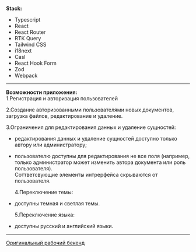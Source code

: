 **Stack:**

- Typescript
- React
- React Router
- RTK Query
- Tailwind CSS
- i18next
- Casl
- React Hook Form
- Zod
- Webpack

---

**Возможности приложения:**  
1.Регистрация и авторизация пользователей

2.Cоздание авторизованными пользователями новых документов, загрузка файлов, редактирование и удаление.

3.Ограничения для редактирования данных и удаление сущностей:

- редактирования данных и удаление сущностей доступно только автору или администратору;
- пользователю доступны для редактирования не все поля (например, только администратор может изменить автора документа или роль пользователя).  
  Соттветсвующие элементы интрерфейса скрываются от пользователя.

  4.Переключение темы:

- доступны темная и светлая темы.

  5.Переключение языка:

- доступны русский и английский языки.

---

[Оригинальный рабочий бекенд](https://github.com/DEGTEVUWU/DocumentAccounting2)
